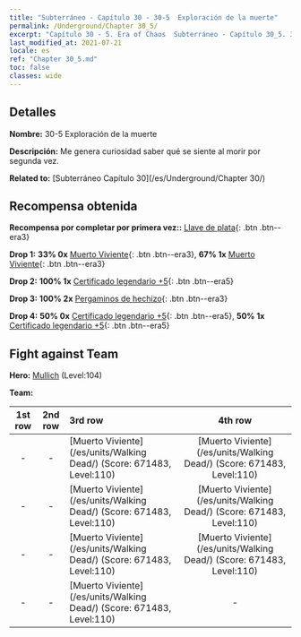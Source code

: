 ```yaml
---
title: "Subterráneo - Capítulo 30 - 30-5  Exploración de la muerte"
permalink: /Underground/Chapter 30_5/
excerpt: "Capítulo 30 - 5. Era of Chaos  Subterráneo - Capítulo 30_5. 30-5  Exploración de la muerte"
last_modified_at: 2021-07-21
locale: es
ref: "Chapter 30_5.md"
toc: false
classes: wide
---
```


## Detalles

 **Nombre:** 30-5  Exploración de la muerte

 **Descripción:**       Me genera curiosidad saber qué se siente al morir por segunda vez.

 **Related to:** [Subterráneo Capítulo 30](/es/Underground/Chapter 30/)

## Recompensa obtenida

 **Recompensa por completar por primera vez::** [Llave de plata](/ItemsES/con_693/){: .btn .btn--era3}

 **Drop 1:** **33% 0x** [Muerto Viviente](/ItemsES/unt_209/){: .btn .btn--era3}, **67% 1x** [Muerto Viviente](/ItemsES/unt_209/){: .btn .btn--era3}

 **Drop 2:** **100% 1x** [Certificado legendario +5](/ItemsES/mat_102/){: .btn .btn--era5}

 **Drop 3:** **100% 2x** [Pergaminos de hechizo](/ItemsES/con_694/){: .btn .btn--era3}

 **Drop 4:** **50% 0x** [Certificado legendario +5](/ItemsES/mat_102/){: .btn .btn--era5}, **50% 1x** [Certificado legendario +5](/ItemsES/mat_102/){: .btn .btn--era5}


## Fight against Team
 **Hero:** [Mullich](/es/heroes/Mullich/) (Level:104)

 **Team:**


  | 1st row | 2nd row | 3rd row | 4th row |
  |:----:|:----:|:----|:----:|
  | - | - | [Muerto Viviente](/es/units/Walking Dead/) (Score: 671483, Level:110)  | [Muerto Viviente](/es/units/Walking Dead/) (Score: 671483, Level:110)  |
  | - | - | [Muerto Viviente](/es/units/Walking Dead/) (Score: 671483, Level:110)  | [Muerto Viviente](/es/units/Walking Dead/) (Score: 671483, Level:110)  |
  | - | - | [Muerto Viviente](/es/units/Walking Dead/) (Score: 671483, Level:110)  | [Muerto Viviente](/es/units/Walking Dead/) (Score: 671483, Level:110)  |
  | - | - | [Muerto Viviente](/es/units/Walking Dead/) (Score: 671483, Level:110)  | - |



